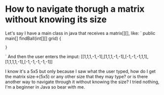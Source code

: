 
# How to navigate thorugh a matrix without knowing its size

Let's say I have a main class in java that receives a matrix[][], like: `
public main[] findBall(int[][] grid) {
        
    }

`
And then the user enters the imput:
[[1,1,1,-1,-1],[1,1,1,-1,-1],[-1,-1,-1,1,1],[1,1,1,1,-1],[-1,-1,-1,-1,-1]]

I know it's a 5x5 but only because I saw what the user typed, how do I get the matrix size->(5x5) or any other size that they may type? or is there another way to navigate through it without knowing the size?
I tried nothing, I'm a beginner in Java so bear with me.

        